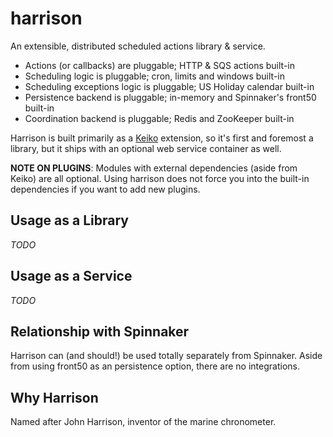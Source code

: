 # harrison

An extensible, distributed scheduled actions library & service.

* Actions (or callbacks) are pluggable; HTTP & SQS actions built-in
* Scheduling logic is pluggable; cron, limits and windows built-in
* Scheduling exceptions logic is pluggable; US Holiday calendar built-in
* Persistence backend is pluggable; in-memory and Spinnaker's front50 built-in
* Coordination backend is pluggable; Redis and ZooKeeper built-in

Harrison is built primarily as a [Keiko](1) extension, so it's first and foremost a library, but it ships with an optional web service container as well.

**NOTE ON PLUGINS**: Modules with external dependencies (aside from Keiko) are all optional. Using harrison does not force you into the built-in dependencies if you want to add new plugins.

## Usage as a Library

_TODO_

## Usage as a Service

_TODO_

## Relationship with Spinnaker

Harrison can (and should!) be used totally separately from Spinnaker. Aside from using front50 as an persistence option, there are no integrations.

## Why Harrison

Named after John Harrison, inventor of the marine chronometer.
